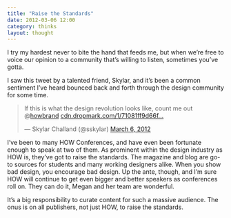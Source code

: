 ```yaml
---
title: "Raise the Standards"
date: 2012-03-06 12:00
category: thinks
layout: thought
---
```

I try my hardest never to bite the hand that feeds me, but when we’re free to voice our opinion to a community that’s willing to listen, sometimes you’ve gotta.

I saw this tweet by a talented friend, Skylar, and it’s been a common sentiment I’ve heard bounced back and forth through the design community for some time.

<blockquote class="twitter-tweet"><p>If this is what the design revolution looks like, count me out @<a href="https://twitter.com/howbrand">howbrand</a> <a href="http://t.co/7cUNmOGN" title="http://cdn.dropmark.com/1/71081ff9d66f668732dd0758675138187d5b5db8/photo.JPG">cdn.dropmark.com/1/71081ff9d66f…</a></p>&mdash; Skylar Challand (@sskylar) <a href="https://twitter.com/sskylar/status/177136294890192896" data-datetime="2012-03-06T20:59:18+00:00">March 6, 2012</a></blockquote>
<script src="//platform.twitter.com/widgets.js" charset="utf-8"></script>

I’ve been to many HOW Conferences, and have even been fortunate enough to speak at two of them. As prominent within the design industry as HOW is, they’ve got to raise the standards. The magazine and blog are go-to sources for students and many working designers alike. When you show bad design, you encourage bad design. Up the ante, though, and I’m sure HOW will continue to get even bigger and better speakers as conferences roll on. They can do it, Megan and her team are wonderful.

It’s a big responsibility to curate content for such a massive audience. The onus is on all publishers, not just HOW, to raise the standards.
